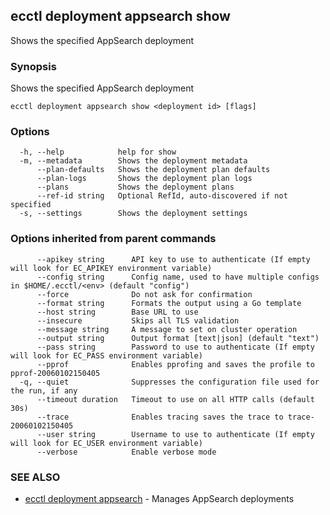 ## ecctl deployment appsearch show

Shows the specified AppSearch deployment

### Synopsis

Shows the specified AppSearch deployment

```
ecctl deployment appsearch show <deployment id> [flags]
```

### Options

```
  -h, --help            help for show
  -m, --metadata        Shows the deployment metadata
      --plan-defaults   Shows the deployment plan defaults
      --plan-logs       Shows the deployment plan logs
      --plans           Shows the deployment plans
      --ref-id string   Optional RefId, auto-discovered if not specified
  -s, --settings        Shows the deployment settings
```

### Options inherited from parent commands

```
      --apikey string      API key to use to authenticate (If empty will look for EC_APIKEY environment variable)
      --config string      Config name, used to have multiple configs in $HOME/.ecctl/<env> (default "config")
      --force              Do not ask for confirmation
      --format string      Formats the output using a Go template
      --host string        Base URL to use
      --insecure           Skips all TLS validation
      --message string     A message to set on cluster operation
      --output string      Output format [text|json] (default "text")
      --pass string        Password to use to authenticate (If empty will look for EC_PASS environment variable)
      --pprof              Enables pprofing and saves the profile to pprof-20060102150405
  -q, --quiet              Suppresses the configuration file used for the run, if any
      --timeout duration   Timeout to use on all HTTP calls (default 30s)
      --trace              Enables tracing saves the trace to trace-20060102150405
      --user string        Username to use to authenticate (If empty will look for EC_USER environment variable)
      --verbose            Enable verbose mode
```

### SEE ALSO

* [ecctl deployment appsearch](ecctl_deployment_appsearch.md)	 - Manages AppSearch deployments

